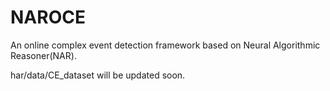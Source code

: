 # NAROCE

An online complex event detection framework based on Neural Algorithmic Reasoner(NAR).

har/data/CE_dataset will be updated soon.
